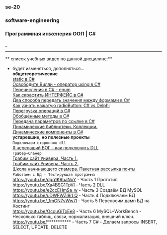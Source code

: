 ### se-20  
### software-engineering  
### Программная инженерия ООП | C#  









_

---  

** список учебных видео по данной дисцилине:**  
- будет изменяться, дополняться...  
__общетеоретические__  
[static в C#](https://youtu.be/Lh6b6NsWFys)   
[Освободите Вилли - оператор using в C#](https://youtu.be/VDSOvAuhwlo)   
[Перечисления в C# - enum](https://youtu.be/vz3sj8O820E)  
[Как скрафтить ИНТЕРФЕЙС в C#](https://youtu.be/vz3sj8O820E)  
[Два способа передать значения между формами в C#](https://youtu.be/vz3sj8O820E)  
[Как узнать нажатую radioButton: C# vs Delphi](https://youtu.be/vz3sj8O820E)  
[Перегрузка операций в C#](https://youtu.be/vz3sj8O820E)  
[Обобщённые методы в C#](https://youtu.be/vz3sj8O820E)  
[Передача параметров по ссылке в C#](https://youtu.be/vz3sj8O820E)  
[Динамические библиотеки. Коллекции.](https://youtu.be/vz3sj8O820E)  
[Динамические компоненты в C#](https://youtu.be/vz3sj8O820E)  
__устаревшие, но полезные проекты__  
`Подключаем стороннюю dll`  
[Я черепаший БОГ - как подключить DLL](https://youtu.be/lVKKYWzr8uc)  
`Грабер+Спамер`  
[Грабим сайт Универа. Часть 1.](https://youtu.be/Bbens2jvZak)  
[Грабим сайт Универа. Часть 2.](https://youtu.be/YlBtHfZO5yw)  
[Школа начинающего спамера. Пакетная рассылка почты.](https://youtu.be/lVKKYWzr8uc)  
`Работаем с БД - Тестирующая программа`  
https://youtu.be/dgq1K9baNxY	- Часть 1 Прототип  
https://youtu.be/Xa4BSG1TpVI	- Часть 2 DLL  
https://youtu.be/e2ccEHmSa_w	- Часть 3 Создаём БД MySQL  
https://youtu.be/uDWFWZi9rLQ	- Часть 4 Подключаем БД  
https://youtu.be/_1mGN7vWw7I	- Часть 5 Переносим дамп БД на Хостинг  
https://youtu.be/OcouGiTxEe8	- Часть 6 MySQL+WorkBench - Несколько таблиц, связи, нормализация, внешний ключ.  
https://youtu.be/***********	- Часть 7 C# - Делаем запросы INSERT, SELECT, UPDATE, DELETE  
